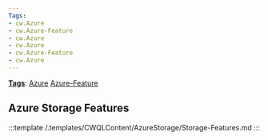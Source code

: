 ```yaml
---
Tags:
- cw.Azure
- cw.Azure-Feature
- cw.Azure
- cw.Azure
- cw.Azure-Feature
- cw.Azure
---
```

[**Tags**](/Tags): [Azure](/Tags/Azure)  [Azure-Feature](/Tags/Azure%2DFeature) 

## Azure Storage Features

:::template /.templates/CWQLContent/AzureStorage/Storage-Features.md
:::